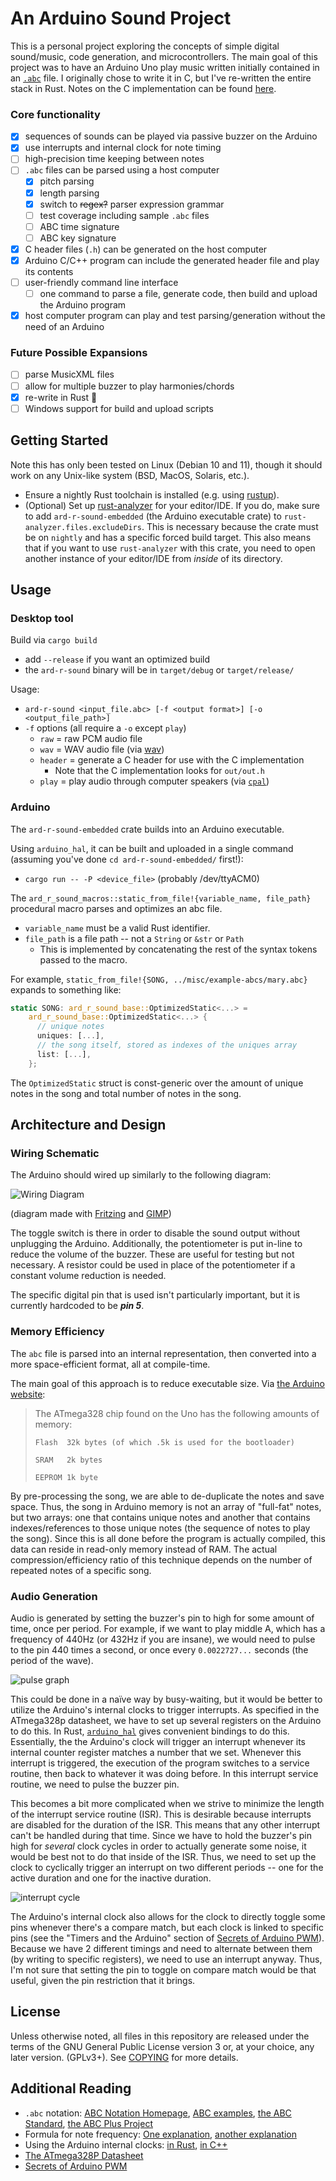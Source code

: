 # An Arduino Sound Project

This is a personal project exploring the concepts of simple digital sound/music,
code generation, and microcontrollers.
The main goal of this project was to have an Arduino Uno play music
written initially contained in an [`.abc`](https://abcnotation.com/) file.
I originally chose to write it in C, but I've re-written the entire stack in
Rust.
Notes on the C implementation can be found
[here](c_src/notes.md).

### Core functionality

- [x] sequences of sounds can be played via passive buzzer on the Arduino
- [x] use interrupts and internal clock for note timing
- [ ] high-precision time keeping between notes
- [ ] `.abc` files can be parsed using a host computer
  - [x] pitch parsing
  - [x] length parsing
  - [x] switch to ~~regex?~~ parser expression grammar
  - [ ] test coverage including sample `.abc` files
  - [ ] ABC time signature
  - [ ] ABC key signature
- [x] C header files (`.h`) can be generated on the host computer
- [x] Arduino C/C++ program can include the generated header file and
  play its contents
- [ ] user-friendly command line interface
  - [ ] one command to parse a file, generate code, then build and upload the
    Arduino program
- [x] host computer program can play and test parsing/generation without the
  need of an Arduino

### Future Possible Expansions

- [ ] parse MusicXML files
- [ ] allow for multiple buzzer to play harmonies/chords
- [x] re-write in Rust 🦀
- [ ] Windows support for build and upload scripts

## Getting Started

Note this has only been tested on Linux (Debian 10 and 11), though it should
work on any Unix-like system (BSD, MacOS, Solaris, etc.).

- Ensure a nightly Rust toolchain is installed (e.g. using
  [rustup](https://rustup.rs/)).
- (Optional) Set up [rust-analyzer](https://rust-analyzer.github.io/) for your
  editor/IDE. If you do, make sure to add `ard-r-sound-embedded`
  (the Arduino executable crate) to `rust-analyzer.files.excludeDirs`.
  This is necessary because the crate must be on `nightly` and has a
  specific forced build target.
  This also means that if you want to use `rust-analyzer` with this crate,
  you need to open another instance of your editor/IDE from _inside_ of
  its directory.

## Usage

### Desktop tool
Build via `cargo build`
  - add `--release` if you want an optimized build
  - the `ard-r-sound` binary will be in `target/debug` or `target/release/`

Usage:
- `ard-r-sound <input_file.abc> [-f <output format>] [-o <output_file_path>]`
- `-f` options (all require a `-o` except `play`)
  - `raw` = raw PCM audio file
  - `wav` = WAV audio file
    (via [wav](https://crates.io/crates/wav))
  - `header` = generate a C header for use with the C implementation
    - Note that the C implementation looks for `out/out.h`
  - `play` = play audio through computer speakers (via
    [`cpal`](https://github.com/RustAudio/cpal))

### Arduino
The `ard-r-sound-embedded` crate builds into an Arduino executable.

Using `arduino_hal`, it can be built and uploaded in a single command
(assuming you've done `cd ard-r-sound-embedded/` first!):
- `cargo run -- -P <device_file>` (probably /dev/ttyACM0)

The `ard_r_sound_macros::static_from_file!{variable_name, file_path}`
procedural macro parses and optimizes an abc file.
- `variable_name` must be a valid Rust identifier.
- `file_path` is a file path -- not a `String` or `&str` or `Path`
  - This is implemented by concatenating the rest of the syntax tokens passed
    to the macro.

For example,
`static_from_file!{SONG, ../misc/example-abcs/mary.abc}`
expands to something like:
```rs
static SONG: ard_r_sound_base::OptimizedStatic<...> =
    ard_r_sound_base::OptimizedStatic<...> {
      // unique notes
      uniques: [...],
      // the song itself, stored as indexes of the uniques array
      list: [...],
    };
```
The `OptimizedStatic` struct is const-generic over the amount of unique
notes in the song and total number of notes in the song.


## Architecture and Design

### Wiring Schematic
The Arduino should wired up similarly to the following diagram:

![Wiring Diagram](/misc/wiring/wiring_diagram.png)

(diagram made with [Fritzing](https://fritzing.org/) and
[GIMP](https://www.gimp.org/))

The toggle switch is there in order to disable the sound output without
unplugging the Arduino.
Additionally, the potentiometer is put in-line to reduce the volume of
the buzzer.
These are useful for testing but not necessary.
A resistor could be used in place of the potentiometer if a constant volume
reduction is needed.

The specific digital pin that is used isn't particularly important,
but it is currently hardcoded to be ***pin 5***.

### Memory Efficiency

The `abc` file is parsed into an internal representation, then converted
into a more space-efficient format, all at compile-time.

The main goal of this approach is to reduce executable size.
Via [the Arduino website](https://www.arduino.cc/en/pmwiki.php?n=Tutorial/Memory):

> The ATmega328 chip found on the Uno has the following amounts of memory:
>
> `Flash  32k bytes (of which .5k is used for the bootloader)`
>
> `SRAM   2k bytes`
>
> `EEPROM 1k byte`

By pre-processing the song, we are able to de-duplicate the notes and
save space.
Thus, the song in Arduino memory is not an array of "full-fat" notes,
but two arrays: one that contains unique notes and another
that contains indexes/references to those unique notes
(the sequence of notes to play the song).
Since this is all done before the program is actually compiled,
this data can reside in read-only memory instead of RAM.
The actual compression/efficiency ratio of this technique depends on the
number of repeated notes of a specific song.

### Audio Generation

Audio is generated by setting the buzzer's pin to high for
some amount of time, once per period.
For example, if we want to play middle A, which has a frequency of 440Hz
(or 432Hz if you are insane),
we would need to pulse to the pin 440 times a second,
or once every `0.0022727...` seconds (the period of the wave).

![pulse graph](misc/pulse_graph.svg)

This could be done in a naïve way by busy-waiting,
but it would be better to utilize the Arduino's internal clocks
to trigger interrupts.
As specified in the ATmega328p datasheet, we have to set up several registers
on the Arduino to do this.
In Rust, [`arduino_hal`](https://github.com/Rahix/avr-hal)
gives convenient bindings to do this.
Essentially, the the Arduino's clock will trigger an interrupt whenever
its internal counter register matches a number that we set.
Whenever this interrupt is triggered, the execution of the program switches
to a service routine, then back to whatever it was doing before.
In this interrupt service routine, we need to pulse the buzzer pin.

This becomes a bit more complicated when we strive to minimize the length
of the interrupt service routine (ISR).
This is desirable because interrupts are disabled for the duration of the ISR.
This means that any other interrupt can't be handled during that time.
Since we have to hold the buzzer's pin high for _several_ clock cycles
in order to actually generate some noise,
it would be best not to do that inside of the ISR.
Thus, we need to set up the clock to cyclically trigger an interrupt
on two different periods --
one for the active duration and one for the inactive duration.

![interrupt cycle](misc/interrupt_cycle.svg)

The Arduino's internal clock also allows for the clock to directly toggle
some pins whenever there's a compare match, but each clock is linked
to specific pins
(see the "Timers and the Arduino" section of
[Secrets of Arduino PWM][Secrets of Arduino PWM]).
Because we have 2 different timings and need to alternate between them
(by writing to specific registers), we need to use an interrupt anyway.
Thus, I'm not sure that setting the pin to toggle on compare match
would be that useful, given the pin restriction that it brings.

## License

Unless otherwise noted, all files in this repository are released under the
terms of the GNU General Public License version 3 or, at your choice,
any later version. (GPLv3+). See [COPYING](COPYING) for more details.

## Additional Reading

- `.abc` notation:
  [ABC Notation Homepage](https://abcnotation.com/),
  [ABC examples](https://abcnotation.com/examples),
  [the ABC Standard](https://abcnotation.com/wiki/abc:standard:v2.1),
  [the ABC Plus Project](http://abcplus.sourceforge.net/)
- Formula for note frequency:
  [One explanation](https://pages.mtu.edu/~suits/NoteFreqCalcs.html),
  [another explanation](https://en.wikipedia.org/wiki/Piano_key_frequencies)
- Using the Arduino internal clocks:
  [in Rust](https://github.com/Rahix/avr-hal/blob/main/examples/arduino-uno/src/bin/uno-millis.rs),
  [in C++](https://github.com/bhagman/Tone/)
- [The ATmega328P Datasheet](https://ww1.microchip.com/downloads/en/DeviceDoc/Atmel-7810-Automotive-Microcontrollers-ATmega328P_Datasheet.pdf)
- [Secrets of Arduino PWM][Secrets of Arduino PWM]

[Secrets of Arduino PWM]: https://docs.arduino.cc/tutorials/generic/secrets-of-arduino-pwm
